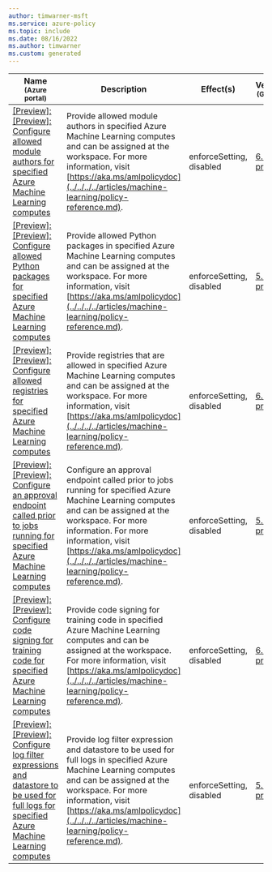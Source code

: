 ```yaml
---
author: timwarner-msft
ms.service: azure-policy
ms.topic: include
ms.date: 08/16/2022
ms.author: timwarner
ms.custom: generated
---
```


|Name<br /><sub>(Azure portal)</sub> |Description |Effect(s) |Version<br /><sub>(GitHub)</sub> |
|---|---|---|---|
|[\[Preview\]: \[Preview\]: Configure allowed module authors for specified Azure Machine Learning computes](https://portal.azure.com/#blade/Microsoft_Azure_Policy/PolicyDetailBlade/definitionId/%2Fproviders%2FMicrosoft.Authorization%2FpolicyDefinitions%2F53c70b02-63dd-11ea-bc55-0242ac130003) |Provide allowed module authors in specified Azure Machine Learning computes and can be assigned at the workspace. For more information, visit [https://aka.ms/amlpolicydoc](../../../../articles/machine-learning/policy-reference.md). |enforceSetting, disabled |[6.1.0-preview](https://github.com/Azure/azure-policy/blob/master/built-in-policies/policyDefinitions/Machine%20Learning/AllowedModuleAuthors_EnforceSetting.json) |
|[\[Preview\]: \[Preview\]: Configure allowed Python packages for specified Azure Machine Learning computes](https://portal.azure.com/#blade/Microsoft_Azure_Policy/PolicyDetailBlade/definitionId/%2Fproviders%2FMicrosoft.Authorization%2FpolicyDefinitions%2F77eeea86-7e81-4a7d-9067-de844d096752) |Provide allowed Python packages in specified Azure Machine Learning computes and can be assigned at the workspace. For more information, visit [https://aka.ms/amlpolicydoc](../../../../articles/machine-learning/policy-reference.md). |enforceSetting, disabled |[5.1.0-preview](https://github.com/Azure/azure-policy/blob/master/built-in-policies/policyDefinitions/Machine%20Learning/AllowedPythonPackageChannels_EnforceSetting.json) |
|[\[Preview\]: \[Preview\]: Configure allowed registries for specified Azure Machine Learning computes](https://portal.azure.com/#blade/Microsoft_Azure_Policy/PolicyDetailBlade/definitionId/%2Fproviders%2FMicrosoft.Authorization%2FpolicyDefinitions%2F5853517a-63de-11ea-bc55-0242ac130003) |Provide registries that are allowed in specified Azure Machine Learning computes and can be assigned at the workspace. For more information, visit [https://aka.ms/amlpolicydoc](../../../../articles/machine-learning/policy-reference.md). |enforceSetting, disabled |[6.0.0-preview](https://github.com/Azure/azure-policy/blob/master/built-in-policies/policyDefinitions/Machine%20Learning/AllowedACRs_EnforceSetting.json) |
|[\[Preview\]: \[Preview\]: Configure an approval endpoint called prior to jobs running for specified Azure Machine Learning computes](https://portal.azure.com/#blade/Microsoft_Azure_Policy/PolicyDetailBlade/definitionId/%2Fproviders%2FMicrosoft.Authorization%2FpolicyDefinitions%2F3948394e-63de-11ea-bc55-0242ac130003) |Configure an approval endpoint called prior to jobs running for specified Azure Machine Learning computes and can be assigned at the workspace. For more information. For more information, visit [https://aka.ms/amlpolicydoc](../../../../articles/machine-learning/policy-reference.md). |enforceSetting, disabled |[5.1.0-preview](https://github.com/Azure/azure-policy/blob/master/built-in-policies/policyDefinitions/Machine%20Learning/ApprovalEndpoint_EnforceSetting.json) |
|[\[Preview\]: \[Preview\]: Configure code signing for training code for specified Azure Machine Learning computes](https://portal.azure.com/#blade/Microsoft_Azure_Policy/PolicyDetailBlade/definitionId/%2Fproviders%2FMicrosoft.Authorization%2FpolicyDefinitions%2F6a6f7384-63de-11ea-bc55-0242ac130003) |Provide code signing for training code in specified Azure Machine Learning computes and can be assigned at the workspace. For more information, visit [https://aka.ms/amlpolicydoc](../../../../articles/machine-learning/policy-reference.md). |enforceSetting, disabled |[6.1.0-preview](https://github.com/Azure/azure-policy/blob/master/built-in-policies/policyDefinitions/Machine%20Learning/AllowedSigningKey_EnforceSetting.json) |
|[\[Preview\]: \[Preview\]: Configure log filter expressions and datastore to be used for full logs for specified Azure Machine Learning computes](https://portal.azure.com/#blade/Microsoft_Azure_Policy/PolicyDetailBlade/definitionId/%2Fproviders%2FMicrosoft.Authorization%2FpolicyDefinitions%2F1d413020-63de-11ea-bc55-0242ac130003) |Provide log filter expression and datastore to be used for full logs in specified Azure Machine Learning computes and can be assigned at the workspace. For more information, visit [https://aka.ms/amlpolicydoc](../../../../articles/machine-learning/policy-reference.md). |enforceSetting, disabled |[5.1.0-preview](https://github.com/Azure/azure-policy/blob/master/built-in-policies/policyDefinitions/Machine%20Learning/AllowedLogFilter_EnforceSetting.json) |